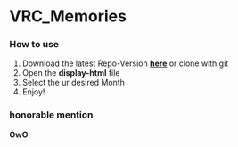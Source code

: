 # **VRC_Memories**

### **How to use**

1. Download the latest Repo-Version **[here](https://github.com/MushroomFX/VRC_Memories/archive/refs/heads/main.zip)** or clone with git
2. Open the **display-html** file
3. Select the ur desired Month
4. Enjoy!

### **honorable mention**
**OwO**

